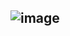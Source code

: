 ##


## ![image](https://github.com/user-attachments/assets/2732fa83-8740-4b9f-b57d-3b6ab08a9415)





